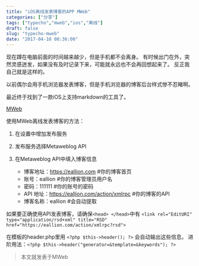 ```yaml
---
title: "iOS离线发表博客的APP MWeb"
categories: ["分享"]
tags: ["typecho","mweb","ios","离线"]
draft: false
slug: "typecho-mweb"
date: "2017-04-10 08:36:00"
---
```


现在蹲在电脑前面的时间越来越少，但是手机都不会离身。
有时候出门在外，突然灵感迸发，如果没有及时记录下来，可能就永远也不会再回想起来了。
反正我自己就是这样的。

以前偶尔会用手机浏览器发表博客，但是手机浏览器的博客后台样式惨不忍睹啊。

最近终于找到了一款iOS上支持markdown的工具了。

<a href="http://zh.mweb.im/" target="_blank">MWeb</a>

使用MWeb离线发表博客的方法：

 1. 在设置中增加发布服务
 2. 发布服务选择Metaweblog API
 3. 在Metaweblog API中填入博客信息

     - 博客地址：https://eallion.com #你的博客首页
     - 账号：eallion #你的博客管理员用户名
     - 密码：111111 #你的账号的密码
     - API 地址：https://eallion.com/action/xmlrpc #你的博客的API
     - 博客名称：eallion #会自动提取

如果要正确使用API发表博客，请确保`<head> </head>`中有 
`<link rel="EditURI" type="application/rsd+xml" title="RSD" href="https://eallion.com/action/xmlrpc?rsd">` 

在模板的header.php里用 `<?php $this->header(); ?>` 会自动输出这些信息。
进阶用法：`<?php $this->header("generator=&template=&keywords"); ?>`

> 本文就发表于MWeb
